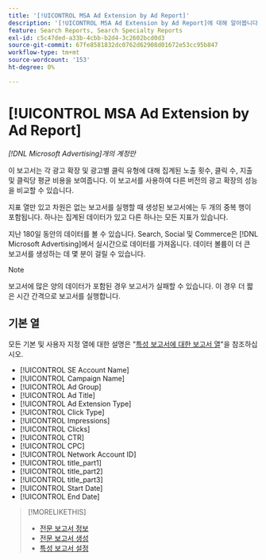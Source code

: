 ```yaml
---
title: '[!UICONTROL MSA Ad Extension by Ad Report]'
description: '[!UICONTROL MSA Ad Extension by Ad Report]에 대해 알아봅니다.'
feature: Search Reports, Search Specialty Reports
exl-id: c5c47ded-a33b-4cbb-b2d4-3c2602bcd0d3
source-git-commit: 67fe8581832dc0762d62908d01672e53cc95b847
workflow-type: tm+mt
source-wordcount: '153'
ht-degree: 0%

---
```


# [!UICONTROL MSA Ad Extension by Ad Report]

*[!DNL Microsoft Advertising]개의 계정만*

이 보고서는 각 광고 확장 및 광고별 클릭 유형에 대해 집계된 노출 횟수, 클릭 수, 지출 및 클릭당 평균 비용을 보여줍니다. 이 보고서를 사용하여 다른 버전의 광고 확장의 성능을 비교할 수 있습니다.

지표 열만 있고 차원은 없는 보고서를 실행할 때 생성된 보고서에는 두 개의 중복 행이 포함됩니다. 하나는 집계된 데이터가 있고 다른 하나는 모든 지표가 있습니다.<!-- all metrics? -->

지난 180일 동안의 데이터를 볼 수 있습니다. Search, Social 및 Commerce은 [!DNL Microsoft Advertising]에서 실시간으로 데이터를 가져옵니다. 데이터 볼륨이 더 큰 보고서를 생성하는 데 몇 분이 걸릴 수 있습니다.

>[!NOTE]
>
>보고서에 많은 양의 데이터가 포함된 경우 보고서가 실패할 수 있습니다. 이 경우 더 짧은 시간 간격으로 보고서를 실행합니다.

## 기본 열

모든 기본 및 사용자 지정 열에 대한 설명은 &quot;[특성 보고서에 대한 보고서 열](specialty-report-columns.md)&quot;을 참조하십시오.

* [!UICONTROL SE Account Name]
* [!UICONTROL Campaign Name]
* [!UICONTROL Ad Group]
* [!UICONTROL Ad Title]
* [!UICONTROL Ad Extension Type]
* [!UICONTROL Click Type]
* [!UICONTROL Impressions]
* [!UICONTROL Clicks]
* [!UICONTROL CTR]
* [!UICONTROL CPC]
* [!UICONTROL Network Account ID]
* [!UICONTROL title_part1]<!-- segment of the ad title? -->
* [!UICONTROL title_part2]<!-- ? -->
* [!UICONTROL title_part3]<!-- ? -->
* [!UICONTROL Start Date]
* [!UICONTROL End Date]

>[!MORELIKETHIS]
>
>* [전문 보고서 정보](specialty-report-about.md)
>* [전문 보고서 생성](specialty-report-generate.md)
>* [특성 보고서 설정](specialty-report-settings.md)
